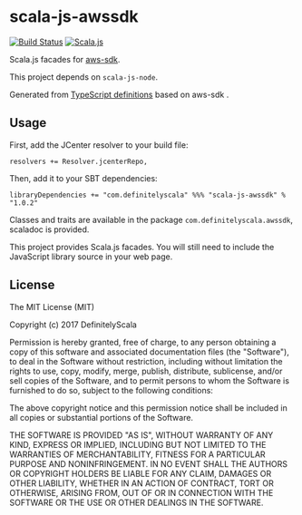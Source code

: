scala-js-awssdk
===============

[![Build Status](https://travis-ci.org/DefinitelyScala/scala-js-awssdk.svg?branch=master)](https://travis-ci.org/DefinitelyScala/scala-js-awssdk)
[![Scala.js](https://www.scala-js.org/assets/badges/scalajs-0.6.15.svg)](https://www.scala-js.org/)

Scala.js facades for [aws-sdk](https://github.com/aws/aws-sdk-js).

This project depends on `scala-js-node`.

Generated from [TypeScript definitions](https://github.com/DefinitelyTyped/DefinitelyTyped/tree/master/awssdk) based on aws-sdk .

Usage
-----

First, add the JCenter resolver to your build file:
 
```
resolvers += Resolver.jcenterRepo,
```

Then, add it to your SBT dependencies:

```
libraryDependencies += "com.definitelyscala" %%% "scala-js-awssdk" % "1.0.2"
```

Classes and traits are available in the package `com.definitelyscala.awssdk`, scaladoc is provided.

This project provides Scala.js facades. You will still need to include the JavaScript library source in your web page.

License
-------

The MIT License (MIT)

Copyright (c) 2017 DefinitelyScala

Permission is hereby granted, free of charge, to any person obtaining a copy of this software and associated documentation files (the "Software"), to deal in the Software without restriction, including without limitation the rights to use, copy, modify, merge, publish, distribute, sublicense, and/or sell copies of the Software, and to permit persons to whom the Software is furnished to do so, subject to the following conditions:

The above copyright notice and this permission notice shall be included in all copies or substantial portions of the Software.

THE SOFTWARE IS PROVIDED "AS IS", WITHOUT WARRANTY OF ANY KIND, EXPRESS OR IMPLIED, INCLUDING BUT NOT LIMITED TO THE WARRANTIES OF MERCHANTABILITY, FITNESS FOR A PARTICULAR PURPOSE AND NONINFRINGEMENT. IN NO EVENT SHALL THE AUTHORS OR COPYRIGHT HOLDERS BE LIABLE FOR ANY CLAIM, DAMAGES OR OTHER LIABILITY, WHETHER IN AN ACTION OF CONTRACT, TORT OR OTHERWISE, ARISING FROM, OUT OF OR IN CONNECTION WITH THE SOFTWARE OR THE USE OR OTHER DEALINGS IN THE SOFTWARE.
